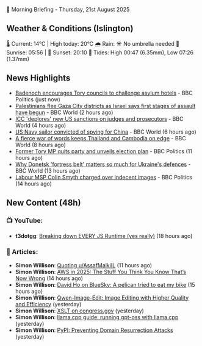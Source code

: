 🌅 Morning Briefing - Thursday, 21st August 2025

## Weather & Conditions (Islington)

🌡️ Current: 14°C | High today: 20°C
🌧️ Rain: ☀️ No umbrella needed
🌅 Sunrise: 05:56 | 🌇 Sunset: 20:10
🌊 Tides: High 00:47 (6.35mm), Low 07:26 (1.37mm)

## News Highlights

- [Badenoch encourages Tory councils to challenge asylum hotels](https://www.bbc.com/news/articles/cwy0j9n4qzwo?at_medium=RSS&at_campaign=rss) - BBC Politics (just now)
- [Palestinians flee Gaza City districts as Israel says first stages of assault have begun](https://www.bbc.com/news/articles/clyr7l0z9edo?at_medium=RSS&at_campaign=rss) - BBC World (2 hours ago)
- [ICC 'deplores' new US sanctions on judges and prosecutors](https://www.bbc.com/news/articles/c620l3y7ydro?at_medium=RSS&at_campaign=rss) - BBC World (4 hours ago)
- [US Navy sailor convicted of spying for China](https://www.bbc.com/news/articles/cjw6847p2ypo?at_medium=RSS&at_campaign=rss) - BBC World (6 hours ago)
- [A fierce war of words keeps Thailand and Cambodia on edge](https://www.bbc.com/news/articles/clyrx53zeg4o?at_medium=RSS&at_campaign=rss) - BBC World (8 hours ago)
- [Former Tory MP quits party and unveils election plan](https://www.bbc.com/news/articles/c3dplvn8z8do?at_medium=RSS&at_campaign=rss) - BBC Politics (11 hours ago)
- [Why Donetsk 'fortress belt' matters so much for Ukraine's defences](https://www.bbc.com/news/articles/cj6yd4d5zj6o?at_medium=RSS&at_campaign=rss) - BBC World (13 hours ago)
- [Labour MSP Colin Smyth charged over indecent images](https://www.bbc.com/news/articles/cy08309kxw6o?at_medium=RSS&at_campaign=rss) - BBC Politics (14 hours ago)

## New Content (48h)
### 📺 YouTube:

- **t3dotgg**: [Breaking down EVERY JS Runtime (yes really)](https://www.youtube.com/watch?v=WM1R3kS01NA) (18 hours ago)

### 📝 Articles:

- **Simon Willison**: [Quoting u/AssafMalkiIL](https://simonwillison.net/2025/Aug/20/bad-vibes/#atom-everything) (11 hours ago)
- **Simon Willison**: [AWS in 2025: The Stuff You Think You Know That’s Now Wrong](https://simonwillison.net/2025/Aug/20/aws-in-2025/#atom-everything) (14 hours ago)
- **Simon Willison**: [David Ho on BlueSky: A pelican tried to eat my bike](https://simonwillison.net/2025/Aug/20/a-pelican-tried-to-eat-my-bike/#atom-everything) (15 hours ago)
- **Simon Willison**: [Qwen-Image-Edit: Image Editing with Higher Quality and Efficiency](https://simonwillison.net/2025/Aug/19/qwen-image-edit/#atom-everything) (yesterday)
- **Simon Willison**: [XSLT on congress.gov](https://simonwillison.net/2025/Aug/19/xslt/#atom-everything) (yesterday)
- **Simon Willison**: [llama.cpp guide: running gpt-oss with llama.cpp](https://simonwillison.net/2025/Aug/19/gpt-oss-with-llama-cpp/#atom-everything) (yesterday)
- **Simon Willison**: [PyPI: Preventing Domain Resurrection Attacks](https://simonwillison.net/2025/Aug/19/pypi-preventing-domain-resurrection-attacks/#atom-everything) (yesterday)
